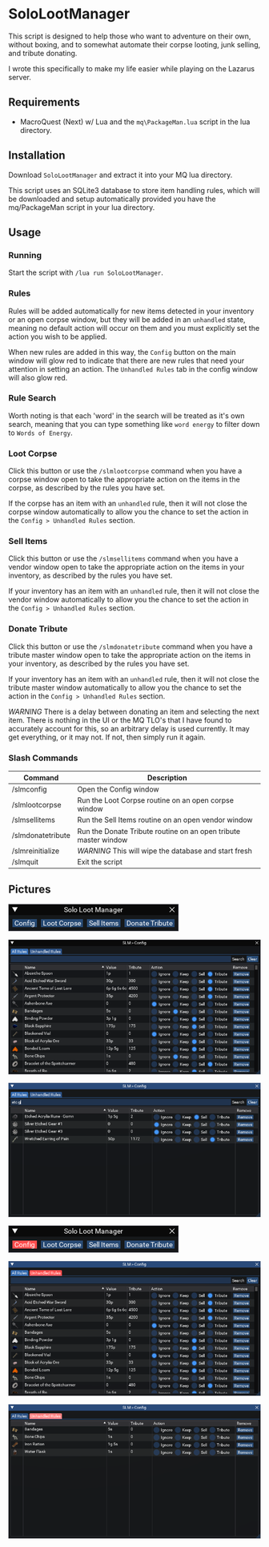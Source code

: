 # SoloLootManager

This script is designed to help those who want to adventure on their own, without boxing, and to somewhat automate their corpse looting, junk selling, and tribute donating.

I wrote this specifically to make my life easier while playing on the Lazarus server.

## Requirements

- MacroQuest (Next) w/ Lua and the `mq\PackageMan.lua` script in the lua directory.

## Installation

Download `SoloLootManager` and extract it into your MQ lua directory.

This script uses an SQLite3 database to store item handling rules, which will be downloaded and setup automatically provided you have the mq/PackageMan script in your lua directory.

## Usage

### Running

Start the script with `/lua run SoloLootManager`.

### Rules

Rules will be added automatically for new items detected in your inventory or an open corpse window, but they will be added in an `unhandled` state, meaning no default action will occur on them and you must explicitly set the action you wish to be applied.

When new rules are added in this way, the `Config` button on the main window will glow red to indicate that there are new rules that need your attention in setting an action.  The `Unhandled Rules` tab in the config window will also glow red.

### Rule Search

Worth noting is that each 'word' in the search will be treated as it's own search, meaning that you can type something like `word energy` to filter down to `Words of Energy`.

### Loot Corpse

Click this button or use the `/slmlootcorpse` command when you have a corpse window open to take the appropriate action on the items in the corpse, as described by the rules you have set.

If the corpse has an item with an `unhandled` rule, then it will not close the corpse window automatically to allow you the chance to set the action in the `Config > Unhandled Rules` section.

### Sell Items

Click this button or use the `/slmsellitems` command when you have a vendor window open to take the appropriate action on the items in your inventory, as described by the rules you have set.

If your inventory has an item with an `unhandled` rule, then it will not close the vendor window automatically to allow you the chance to set the action in the `Config > Unhandled Rules` section.

### Donate Tribute

Click this button or use the `/slmdonatetribute` command when you have a tribute master window open to take the appropriate action on the items in your inventory, as described by the rules you have set.

If your inventory has an item with an `unhandled` rule, then it will not close the tribute master window automatically to allow you the chance to set the action in the `Config > Unhandled Rules` section.

*WARNING* There is a delay between donating an item and selecting the next item.  There is nothing in the UI or the MQ TLO's that I have found to accurately account for this, so an arbitrary delay is used currently.  It may get everything, or it may not.  If not, then simply run it again.

### Slash Commands

| Command | Description |
| --- | --- |
| /slmconfig | Open the Config window |
| /slmlootcorpse | Run the Loot Corpse routine on an open corpse window |
| /slmsellitems | Run the Sell Items routine on an open vendor window |
| /slmdonatetribute | Run the Donate Tribute routine on an open tribute master window |
| /slmreinitialize | *WARNING* This will wipe the database and start fresh |
| /slmquit | Exit the script |

## Pictures

![The main window, always shown](/images/gui_main.png)

![The config window and rules tab, optionally shown](/images/gui_config.rules.png)

![The rules table can be searched](/images/gui_config.rules.filter.png)

![The config button will change to red to show that there are unhandled rules that need your attention](/images/gui_main.unhandled.png)

![The config window will also change the Unhandled Rules tab to red when there are unhandled rules](/images/gui_config.rules.unhandled.png)

![A list of unhandled rules](/images/gui_config.unhandled.png)
